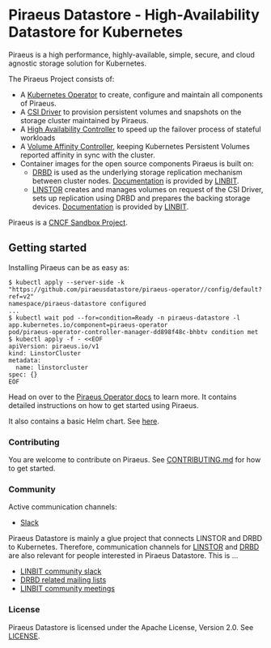 # Piraeus Datastore - High-Availability Datastore for Kubernetes

Piraeus is a high performance, highly-available, simple, secure, and cloud agnostic storage solution for Kubernetes.

The Piraeus Project consists of:
* A [Kubernetes Operator] to create, configure and maintain all components of Piraeus.
* A [CSI Driver] to provision persistent volumes and snapshots on the storage cluster maintained by Piraeus.
* A [High Availability Controller] to speed up the failover process of stateful workloads
* A [Volume Affinity Controller], keeping Kubernetes Persistent Volumes reported affinity in sync with the cluster.
* Container images for the open source components Piraeus is built on:
  * [DRBD] is used as the underlying storage replication mechanism between cluster nodes.
    [Documentation](https://docs.linbit.com/docs/users-guide-9.0/) is provided by [LINBIT](https://www.linbit.com/).
  * [LINSTOR] creates and manages volumes on request of the CSI Driver, sets up replication using DRBD and prepares
    the backing storage devices.
    [Documentation](https://docs.linbit.com/docs/linstor-guide/) is provided by [LINBIT](https://www.linbit.com/).

[Kubernetes Operator]: https://github.com/piraeusdatastore/piraeus-operator
[CSI Driver]: https://github.com/piraeusdatastore/linstor-csi
[High Availability Controller]: https://github.com/piraeusdatastore/piraeus-ha-controller
[Volume Affinity Controller]: https://github.com/piraeusdatastore/linstor-affinity-controller
[DRBD]: https://github.com/LINBIT/drbd
[LINSTOR]: https://github.com/LINBIT/linstor-server

Piraeus is a [CNCF Sandbox Project](https://www.cncf.io/sandbox-projects/).

## Getting started

Installing Piraeus can be as easy as:

```
$ kubectl apply --server-side -k "https://github.com/piraeusdatastore/piraeus-operator//config/default?ref=v2"
namespace/piraeus-datastore configured
...
$ kubectl wait pod --for=condition=Ready -n piraeus-datastore -l app.kubernetes.io/component=piraeus-operator
pod/piraeus-operator-controller-manager-dd898f48c-bhbtv condition met
$ kubectl apply -f - <<EOF
apiVersion: piraeus.io/v1
kind: LinstorCluster
metadata:
  name: linstorcluster
spec: {}
EOF
```

Head on over to the [Piraeus Operator docs] to learn more. It contains detailed instructions on how to get started
using Piraeus.

[Piraeus Operator docs]: https://github.com/piraeusdatastore/piraeus-operator/tree/v2/docs

It also contains a basic Helm chart. See [here](https://github.com/piraeusdatastore/piraeus-operator/tree/v2/charts/piraeus).

### Contributing

You are welcome to contribute on Piraeus. See [CONTRIBUTING.md](./CONTRIBUTING.md) for how to get started.

### Community

Active communication channels:

* [Slack](https://piraeus-datastore.slack.com/join/shared_invite/enQtOTM4OTk3MDcxMTIzLTM4YTdiMWI2YWZmMTYzYTg4YjQ0MjMxM2MxZDliZmEwNDA0MjBhMjIxY2UwYmY5YWU0NDBhNzFiNDFiN2JkM2Q)

Piraeus Datastore is mainly a glue project that connects LINSTOR and DRBD to Kubernetes. Therefore,
communication channels for [LINSTOR] and [DRBD] are also relevant for people interested in Piraeus
Datastore. This is ...
* [LINBIT community slack]
* [DRBD related mailing lists]
* [LINBIT community meetings]

[LINBIT community slack]: https://linbit-community.slack.com/join/shared_invite/enQtOTg0MTEzOTA4ODY0LTFkZGY3ZjgzYjEzZmM2OGVmODJlMWI2MjlhMTg3M2UyOGFiOWMxMmI1MWM4Yjc0YzQzYWU0MjAzNGRmM2M5Y2Q#/shared-invite/email
[DRBD related mailing lists]: https://lists.linbit.com/
[LINBIT community meetings]: https://linbit.com/community-meeting/

### License

Piraeus Datastore is licensed under the Apache License, Version 2.0. See [LICENSE](./LICENSE).

